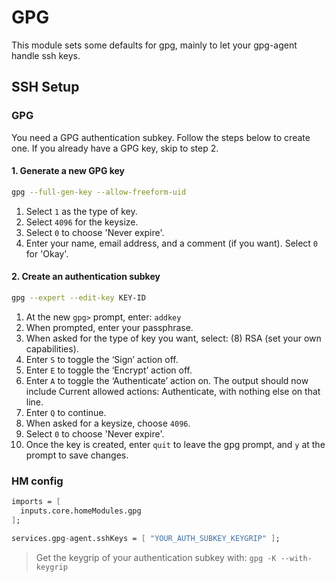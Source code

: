 # GPG

This module sets some defaults for gpg, mainly to let your gpg-agent handle ssh keys.

## SSH Setup

### GPG

You need a GPG authentication subkey. Follow the steps below to create one. If you already have a GPG key, skip to step 2.

#### 1. Generate a new GPG key

```sh
gpg --full-gen-key --allow-freeform-uid
```

1. Select `1` as the type of key.
1. Select `4096` for the keysize.
1. Select `0` to choose 'Never expire'.
1. Enter your name, email address, and a comment (if you want). Select `0` for 'Okay'.

#### 2. Create an authentication subkey

```sh
gpg --expert --edit-key KEY-ID
```

1. At the new `gpg>` prompt, enter: `addkey`
1. When prompted, enter your passphrase.
1. When asked for the type of key you want, select: (8) RSA (set your own capabilities).
1. Enter `S` to toggle the ‘Sign’ action off.
1. Enter `E` to toggle the ‘Encrypt’ action off.
1. Enter `A` to toggle the ‘Authenticate’ action on. The output should now include Current allowed actions: Authenticate, with nothing else on that line.
1. Enter `Q` to continue.
1. When asked for a keysize, choose `4096`.
1. Select `0` to choose 'Never expire'.
1. Once the key is created, enter `quit` to leave the gpg prompt, and `y` at the prompt to save changes.

### HM config

```nix
imports = [
  inputs.core.homeModules.gpg
];

services.gpg-agent.sshKeys = [ "YOUR_AUTH_SUBKEY_KEYGRIP" ];
```

> Get the keygrip of your authentication subkey with: `gpg -K --with-keygrip`
